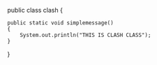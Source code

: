public class clash {
	
	public static void simplemessage()
	{
		System.out.println("THIS IS CLASH CLASS");
	}

}
